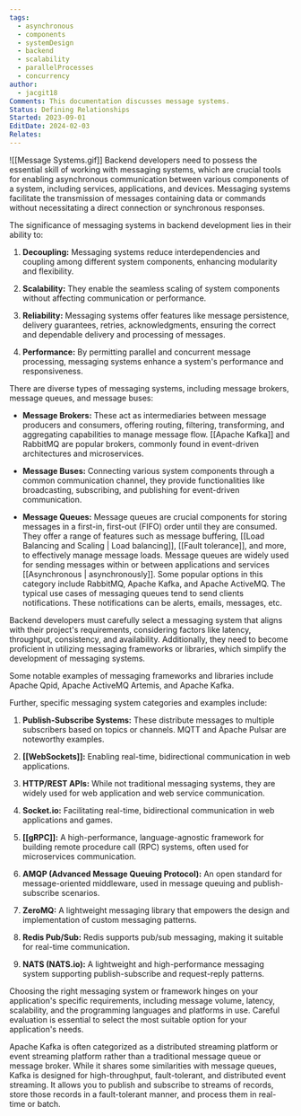 ```yaml
---
tags:
  - asynchronous
  - components
  - systemDesign
  - backend
  - scalability
  - parallelProcesses
  - concurrency
author:
  - jacgit18
Comments: This documentation discusses message systems.
Status: Defining Relationships
Started: 2023-09-01
EditDate: 2024-02-03
Relates:
---
```

![[Message Systems.gif]]
Backend developers need to possess the essential skill of working with messaging systems, which are crucial tools for enabling asynchronous communication between various components of a system, including services, applications, and devices. Messaging systems facilitate the transmission of messages containing data or commands without necessitating a direct connection or synchronous responses.

The significance of messaging systems in backend development lies in their ability to:

1. **Decoupling:** Messaging systems reduce interdependencies and coupling among different system components, enhancing modularity and flexibility.

2. **Scalability:** They enable the seamless scaling of system components without affecting communication or performance.

3. **Reliability:** Messaging systems offer features like message persistence, delivery guarantees, retries, acknowledgments, ensuring the correct and dependable delivery and processing of messages.

4. **Performance:** By permitting parallel and concurrent message processing, messaging systems enhance a system's performance and responsiveness.

There are diverse types of messaging systems, including message brokers, message queues, and message buses:

- **Message Brokers:** These act as intermediaries between message producers and consumers, offering routing, filtering, transforming, and aggregating capabilities to manage message flow.  [[Apache Kafka]] and RabbitMQ are popular brokers, commonly found in event-driven architectures and microservices.

- **Message Buses:** Connecting various system components through a common communication channel, they provide functionalities like broadcasting, subscribing, and publishing for event-driven communication.

- **Message Queues:** Message queues are crucial components for storing messages in a first-in, first-out (FIFO) order until they are consumed. They offer a range of features such as message buffering, [[Load Balancing and Scaling | Load balancing]], [[Fault tolerance]], and more, to effectively manage message loads. Message queues are widely used for sending messages within or between applications and services [[Asynchronous | asynchronously]]. Some popular options in this category include RabbitMQ, Apache Kafka, and Apache ActiveMQ. The typical use cases of messaging queues tend to send clients notifications. These notifications can be alerts, emails, messages, etc.

Backend developers must carefully select a messaging system that aligns with their project's requirements, considering factors like latency, throughput, consistency, and availability. Additionally, they need to become proficient in utilizing messaging frameworks or libraries, which simplify the development of messaging systems.

Some notable examples of messaging frameworks and libraries include Apache Qpid, Apache ActiveMQ Artemis, and Apache Kafka.

Further, specific messaging system categories and examples include:

1. **Publish-Subscribe Systems:** These distribute messages to multiple subscribers based on topics or channels. MQTT and Apache Pulsar are noteworthy examples.

2. **[[WebSockets]]:** Enabling real-time, bidirectional communication in web applications.

3. **HTTP/REST APIs:** While not traditional messaging systems, they are widely used for web application and web service communication.

4. **Socket.io:** Facilitating real-time, bidirectional communication in web applications and games.

5. **[[gRPC]]:** A high-performance, language-agnostic framework for building remote procedure call (RPC) systems, often used for microservices communication.

6. **AMQP (Advanced Message Queuing Protocol):** An open standard for message-oriented middleware, used in message queuing and publish-subscribe scenarios.

7. **ZeroMQ:** A lightweight messaging library that empowers the design and implementation of custom messaging patterns.

8. **Redis Pub/Sub:** Redis supports pub/sub messaging, making it suitable for real-time communication.

9. **NATS (NATS.io):** A lightweight and high-performance messaging system supporting publish-subscribe and request-reply patterns.

Choosing the right messaging system or framework hinges on your application's specific requirements, including message volume, latency, scalability, and the programming languages and platforms in use. Careful evaluation is essential to select the most suitable option for your application's needs.

Apache Kafka is often categorized as a distributed streaming platform or event streaming platform rather than a traditional message queue or message broker. While it shares some similarities with message queues, Kafka is designed for high-throughput, fault-tolerant, and distributed event streaming. It allows you to publish and subscribe to streams of records, store those records in a fault-tolerant manner, and process them in real-time or batch.
